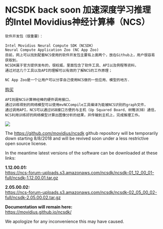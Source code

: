 # NCSDK back soon  加速深度学习推理的Intel Movidius神经计算棒（NCS）


    软件开发包（很重要）：

    Intel Movidius Neural Compute SDK（NCSDK）
    Neural Compute Application Zoo (NC App Zoo)
    目前，网上可以找到配套NCS使用的软件开发包主要有上面两个，放在Github上，用户很容易获取到，
    NCSDK属于官方提供发布的，很权威，里面包含了软件工具、API以及例程等资料，
    通过对这几个工具以及API的理解可以有效的了解NCS的工作原理；

    NC App Zoo是一个让用户可以分享自己使用NCS做的一些应用、模型的地方.

[购买](http://www.eeboard.com/shop/?c=products&a=view&id=4984)
  
    
    API则是NCS计算神经棒的硬件调用接口，
    通过训练得到的网络模型可以使用mvNCCompile工具编译为能被NCS识别的graph文件，
    通过调用API，NCS可以通过USB接口方便的与主机（Up Squared Board、树莓派3B）通信，
    NCS利用训练好的网络模型计算出图像分析的结果，并传输到主机上，完成推理工作。
    
![](http://www.eeboard.com/wp-content/uploads/2018/01/neuralcompetestick-3-500x326.png)
    
    

The https://github.com/movidius/ncsdk github repository will be temporarily down starting 8/8/2018 and will be revived soon under a less restrictive open source license.

In the meantime latest versions of the software can be downloaded at these links:

**1.12.00.01:**</br>
https://ncs-forum-uploads.s3.amazonaws.com/ncsdk/ncsdk-01_12_00_01-full/ncsdk-1.12.00.01.tar.gz


**2.05.00.02:**</br>
https://ncs-forum-uploads.s3.amazonaws.com/ncsdk/ncsdk-02_05_00_02-full/ncsdk-2.05.00.02.tar.gz


**Documentation will remain here:** </br>
https://movidius.github.io/ncsdk/



We apologize for any inconvenience this may have caused.  

